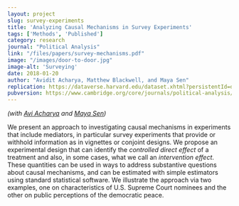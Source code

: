 ```yaml
---
layout: project
slug: survey-experiments
title: 'Analyzing Causal Mechanisms in Survey Experiments'
tags: ['Methods', 'Published'] 
category: research
journal: "Political Analysis"
link: "/files/papers/survey-mechanisms.pdf"
image: "/images/door-to-door.jpg"
image-alt: 'Surveying'
date: 2018-01-20
author: "Avidit Acharya, Matthew Blackwell, and Maya Sen"
replication: https://dataverse.harvard.edu/dataset.xhtml?persistentId=doi:10.7910/DVN/KHE44F
pubversion: https://www.cambridge.org/core/journals/political-analysis/article/analyzing-causal-mechanisms-in-survey-experiments/05B982CEB2A9E3A10BF0C36F5D12711A
---
```


*(with [Avi Acharya][] and [Maya Sen][])*

We present an approach to investigating causal mechanisms in experiments that include mediators, in particular survey experiments that provide or withhold information as in vignettes or conjoint designs. We propose an experimental design that can identify the *controlled direct effect* of a treatment and also, in some cases, what we call an *intervention effect*. These quantities can be used in  ways to address substantive questions about causal mechanisms, and can be estimated with simple estimators using standard statistical software. We illustrate the approach via two examples, one on characteristics of  U.S. Supreme Court nominees and the other on public perceptions of the democratic peace.  

[Avi Acharya]: http://stanford.edu/~avidit/
[Maya Sen]: http://mayasen.org/

